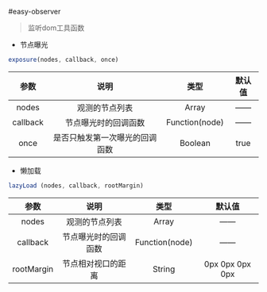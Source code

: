 #easy-observer
> 监听dom工具函数

+ 节点曝光
```js
exposure(nodes, callback, once)
```
| 参数     |  说明                       | 类型             | 默认值 |
| :---:    | :---:                      | :---:           | :---: |
| nodes    | 观测的节点列表               | Array           | ——
| callback | 节点曝光时的回调函数          | Function(node)  | ——
| once     | 是否只触发第一次曝光的回调函数 | Boolean         | true

+ 懒加载
```js
lazyLoad (nodes, callback, rootMargin)
```
| 参数       |  说明              |  类型           | 默认值          |
| :---:      | :---:             | :---:          | :---:           |
| nodes      | 观测的节点列表      | Array          | ——              |
| callback   | 节点曝光时的回调函数 | Function(node) | ——              |
| rootMargin | 节点相对视口的距离   | String         | 0px 0px 0px 0px |
